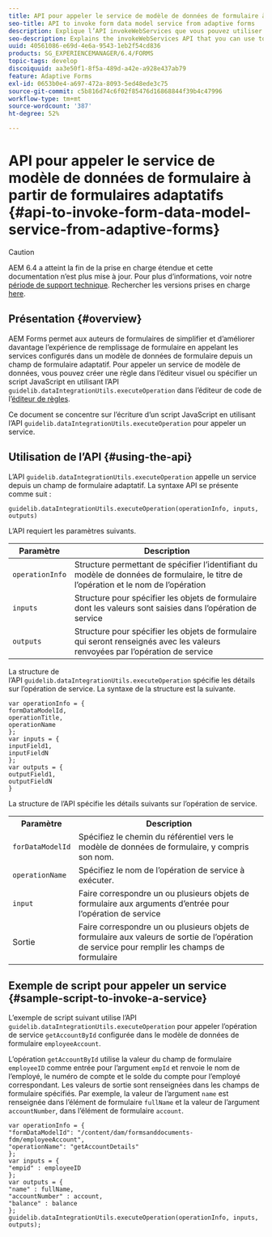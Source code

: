 ```yaml
---
title: API pour appeler le service de modèle de données de formulaire à partir de formulaires adaptatifs
seo-title: API to invoke form data model service from adaptive forms
description: Explique l’API invokeWebServices que vous pouvez utiliser pour appeler les services Web écrits dans WSDL depuis un champ de formulaire adaptatif.
seo-description: Explains the invokeWebServices API that you can use to invoke web services written in WSDL from within an adaptive form field.
uuid: 40561086-e69d-4e6a-9543-1eb2f54cd836
products: SG_EXPERIENCEMANAGER/6.4/FORMS
topic-tags: develop
discoiquuid: aa3e50f1-8f5a-489d-a42e-a928e437ab79
feature: Adaptive Forms
exl-id: 0653b0e4-a697-472a-8093-5ed48ede3c75
source-git-commit: c5b816d74c6f02f85476d16868844f39b4c47996
workflow-type: tm+mt
source-wordcount: '387'
ht-degree: 52%

---
```


# API pour appeler le service de modèle de données de formulaire à partir de formulaires adaptatifs {#api-to-invoke-form-data-model-service-from-adaptive-forms}

>[!CAUTION]
>
>AEM 6.4 a atteint la fin de la prise en charge étendue et cette documentation n’est plus mise à jour. Pour plus d’informations, voir notre [période de support technique](https://helpx.adobe.com/fr/support/programs/eol-matrix.html). Rechercher les versions prises en charge [here](https://experienceleague.adobe.com/docs/?lang=fr).

## Présentation {#overview}

AEM Forms permet aux auteurs de formulaires de simplifier et d’améliorer davantage l’expérience de remplissage de formulaire en appelant les services configurés dans un modèle de données de formulaire depuis un champ de formulaire adaptatif. Pour appeler un service de modèle de données, vous pouvez créer une règle dans l’éditeur visuel ou spécifier un script JavaScript en utilisant l’API `guidelib.dataIntegrationUtils.executeOperation` dans l’éditeur de code de l’[éditeur de règles](/help/forms/using/rule-editor.md).

Ce document se concentre sur l’écriture d’un script JavaScript en utilisant l’API `guidelib.dataIntegrationUtils.executeOperation` pour appeler un service.

## Utilisation de l’API {#using-the-api}

L’API `guidelib.dataIntegrationUtils.executeOperation` appelle un service depuis un champ de formulaire adaptatif. La syntaxe API se présente comme suit :

```
guidelib.dataIntegrationUtils.executeOperation(operationInfo, inputs, outputs)
```

L’API requiert les paramètres suivants.

| Paramètre | Description |
|---|---|
| `operationInfo` | Structure permettant de spécifier l’identifiant du modèle de données de formulaire, le titre de l’opération et le nom de l’opération |
| `inputs` | Structure pour spécifier les objets de formulaire dont les valeurs sont saisies dans l’opération de service |
| `outputs` | Structure pour spécifier les objets de formulaire qui seront renseignés avec les valeurs renvoyées par l’opération de service |

La structure de l’API `guidelib.dataIntegrationUtils.executeOperation` spécifie les détails sur l’opération de service. La syntaxe de la structure est la suivante.

```
var operationInfo = {
formDataModelId,
operationTitle,
operationName
};
var inputs = {
inputField1,
inputFieldN
};
var outputs = {
outputField1,
outputFieldN
}
```

La structure de l’API spécifie les détails suivants sur l’opération de service.

<table> 
 <tbody> 
  <tr> 
   <th>Paramètre</th> 
   <th>Description</th> 
  </tr> 
  <tr> 
   <td><code>forDataModelId</code></td> 
   <td>Spécifiez le chemin du référentiel vers le modèle de données de formulaire, y compris son nom.</td> 
  </tr> 
  <tr> 
   <td><code>operationName</code></td> 
   <td>Spécifiez le nom de l’opération de service à exécuter.</td> 
  </tr> 
  <tr> 
   <td><code>input</code></td> 
   <td>Faire correspondre un ou plusieurs objets de formulaire aux arguments d’entrée pour l’opération de service</td> 
  </tr> 
  <tr> 
   <td>Sortie</td> 
   <td>Faire correspondre un ou plusieurs objets de formulaire aux valeurs de sortie de l’opération de service pour remplir les champs de formulaire<br /> </td> 
  </tr> 
 </tbody> 
</table>

## Exemple de script pour appeler un service {#sample-script-to-invoke-a-service}

L’exemple de script suivant utilise l’API `guidelib.dataIntegrationUtils.executeOperation` pour appeler l’opération de service `getAccountById` configurée dans le modèle de données de formulaire `employeeAccount`.

L’opération `getAccountById` utilise la valeur du champ de formulaire `employeeID` comme entrée pour l’argument `empId` et renvoie le nom de l’employé, le numéro de compte et le solde du compte pour l’employé correspondant. Les valeurs de sortie sont renseignées dans les champs de formulaire spécifiés. Par exemple, la valeur de l’argument `name` est renseignée dans l’élément de formulaire `fullName` et la valeur de l’argument `accountNumber`, dans l’élément de formulaire `account`.

```
var operationInfo = {
"formDataModelId": "/content/dam/formsanddocuments-fdm/employeeAccount",
"operationName": "getAccountDetails"
};
var inputs = {
"empid" : employeeID
};
var outputs = {
"name" : fullName,
"accountNumber" : account,
"balance" : balance
};
guidelib.dataIntegrationUtils.executeOperation(operationInfo, inputs, outputs);
```
